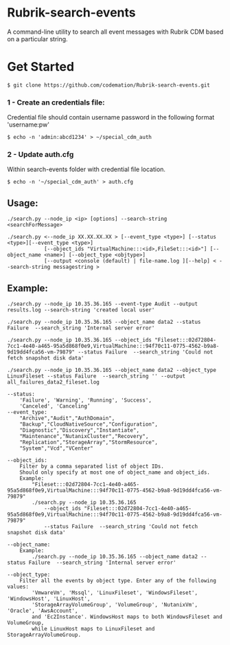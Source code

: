 # Rubrik-search-events
A command-line utility to search all event messages with Rubrik CDM based on a particular string. 

# Get Started

    $ git clone https://github.com/codemation/Rubrik-search-events.git

### 1 - Create an credentials file:
Credential file should contain username password in the following  format 'username:pw'

    $ echo -n 'admin:abcd1234' > ~/special_cdm_auth

### 2 - Update auth.cfg 
Within search-events folder with credential file location. 

    $ echo -n '~/special_cdm_auth' > auth.cfg

## Usage:

    ./search.py --node_ip <ip> [options] --search-string <searchForMessage>

    ./search.py <--node_ip XX.XX.XX.XX > [--event_type <type>] [--status <type>][--event_type <type>] 
                [--object_ids "VirtualMachine:::<id>,FileSet:::<id>"] [--object_name <name>] [--object_type <objtype>]
                [--output <console (default) | file-name.log ][--help] < --search-string messagestring >

## Example:

    ./search.py --node_ip 10.35.36.165 --event-type Audit --output results.log --search-string 'created local user'

    ./search.py --node_ip 10.35.36.165 --object_name data2 --status Failure  --search_string 'Internal server error'

    ./search.py --node_ip 10.35.36.165 --object_ids "Fileset:::02d72804-7cc1-4e40-a465-95a5d868f0e9,VirtualMachine:::94f70c11-0775-4562-b9a8-9d19dd4fca56-vm-79879" --status Failure  --search_string 'Could not fetch snapshot disk data'

    ./search.py --node_ip 10.35.36.165 --object_name data2 --object_type LinuxFileset --status Failure  --search_string '' --output all_failures_data2_fileset.log

    --status: 
        'Failure', 'Warning', 'Running', 'Success', 
        'Canceled', 'Canceling’
    --event_type: 
        "Archive","Audit","AuthDomain",
        "Backup","CloudNativeSource","Configuration",
        "Diagnostic","Discovery","Instantiate",
        "Maintenance","NutanixCluster","Recovery",
        "Replication","StorageArray","StormResource",
        "System","Vcd","VCenter"

    --object_ids:
        Filter by a comma separated list of object IDs. 
        Should only specify at most one of object_name and object_ids.
        Example:
            "Fileset:::02d72804-7cc1-4e40-a465-95a5d868f0e9,VirtualMachine:::94f70c11-0775-4562-b9a8-9d19dd4fca56-vm-79879"
            ./search.py --node_ip 10.35.36.165 
                --object_ids "Fileset:::02d72804-7cc1-4e40-a465-95a5d868f0e9,VirtualMachine:::94f70c11-0775-4562-b9a8-9d19dd4fca56-vm-79879" 
                --status Failure  --search_string 'Could not fetch snapshot disk data'

    --object_name:
        Example:
            ./search.py --node_ip 10.35.36.165 --object_name data2 --status Failure  --search_string 'Internal server error'

    --object_type:
        Filter all the events by object type. Enter any of the following values:
            'VmwareVm', 'Mssql', 'LinuxFileset', 'WindowsFileset', 'WindowsHost', 'LinuxHost',
            'StorageArrayVolumeGroup', 'VolumeGroup', 'NutanixVm', 'Oracle', 'AwsAccount',
            and 'Ec2Instance'. WindowsHost maps to both WindowsFileset and VolumeGroup, 
            while LinuxHost maps to LinuxFileset and StorageArrayVolumeGroup.